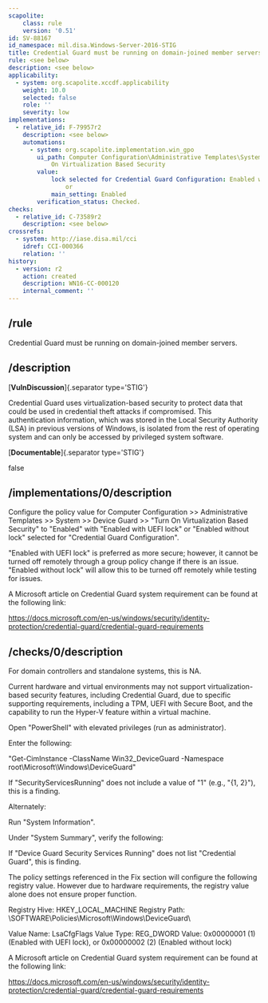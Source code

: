 ```yaml
---
scapolite:
    class: rule
    version: '0.51'
id: SV-88167
id_namespace: mil.disa.Windows-Server-2016-STIG
title: Credential Guard must be running on domain-joined member servers.
rule: <see below>
description: <see below>
applicability:
  - system: org.scapolite.xccdf.applicability
    weight: 10.0
    selected: false
    role: ''
    severity: low
implementations:
  - relative_id: F-79957r2
    description: <see below>
    automations:
      - system: org.scapolite.implementation.win_gpo
        ui_path: Computer Configuration\Administrative Templates\System\Device Guard\Turn
            On Virtualization Based Security
        value:
            lock selected for Credential Guard Configuration: Enabled with UEFI lock
                or
            main_setting: Enabled
        verification_status: Checked.
checks:
  - relative_id: C-73589r2
    description: <see below>
crossrefs:
  - system: http://iase.disa.mil/cci
    idref: CCI-000366
    relation: ''
history:
  - version: r2
    action: created
    description: WN16-CC-000120
    internal_comment: ''
---
```



## /rule

Credential Guard must be running on domain-joined member servers.

## /description

[**VulnDiscussion**]{.separator type='STIG'}

Credential Guard uses virtualization-based security to protect data that could be used in credential theft attacks if compromised. This authentication information, which was stored in the Local Security Authority (LSA) in previous versions of Windows, is isolated from the rest of operating system and can only be accessed by privileged system software.

[**Documentable**]{.separator type='STIG'}

false

## /implementations/0/description

Configure the policy value for Computer Configuration >> Administrative Templates >> System >> Device Guard >> "Turn On Virtualization Based Security" to "Enabled" with "Enabled with UEFI lock" or "Enabled without lock" selected for "Credential Guard Configuration".

"Enabled with UEFI lock" is preferred as more secure; however, it cannot be turned off remotely through a group policy change if there is an issue. "Enabled without lock" will allow this to be turned off remotely while testing for issues.

A Microsoft article on Credential Guard system requirement can be found at the following link:

https://docs.microsoft.com/en-us/windows/security/identity-protection/credential-guard/credential-guard-requirements

## /checks/0/description

For domain controllers and standalone systems, this is NA.

Current hardware and virtual environments may not support virtualization-based security features, including Credential Guard, due to specific supporting requirements, including a TPM, UEFI with Secure Boot, and the capability to run the Hyper-V feature within a virtual machine.

Open "PowerShell" with elevated privileges (run as administrator).

Enter the following:

"Get-CimInstance -ClassName Win32_DeviceGuard -Namespace root\Microsoft\Windows\DeviceGuard"

If "SecurityServicesRunning" does not include a value of "1" (e.g., "{1, 2}"), this is a finding.

Alternately:

Run "System Information".

Under "System Summary", verify the following:

If "Device Guard Security Services Running" does not list "Credential Guard", this is finding.

The policy settings referenced in the Fix section will configure the following registry value. However due to hardware requirements, the registry value alone does not ensure proper function.

Registry Hive: HKEY_LOCAL_MACHINE
Registry Path: \SOFTWARE\Policies\Microsoft\Windows\DeviceGuard\

Value Name: LsaCfgFlags
Value Type: REG_DWORD
Value: 0x00000001 (1) (Enabled with UEFI lock), or 0x00000002 (2) (Enabled without lock)

A Microsoft article on Credential Guard system requirement can be found at the following link:

https://docs.microsoft.com/en-us/windows/security/identity-protection/credential-guard/credential-guard-requirements
